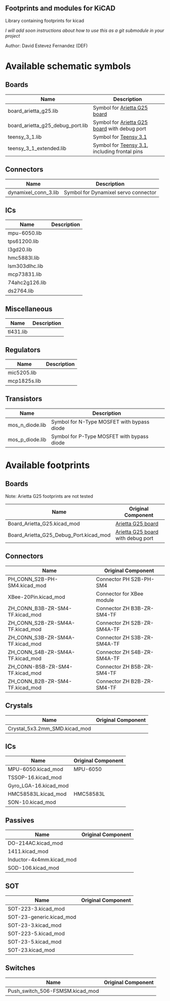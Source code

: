Footprints and modules for KiCAD
--------------------------------------------------------------------------------
Library containing footprints for kicad

*I will add soon instructions about how to use this as a git submodule in your project*

Author: David Estevez Fernandez (DEF)

# Available schematic symbols #

## Boards ##
| Name | Description |
|------|-------------|
| board_arietta_g25.lib | Symbol for [Arietta G25 board](www.acmesystems.it/arietta) |
| board_arietta_g25_debug_port.lib | Symbol for [Arietta G25 board](www.acmesystems.it/arietta) with debug port |
| teensy_3_1.lib | Symbol for [Teensy 3.1](http://www.pjrc.com/teensy/teensy31.html) |
| teensy_3_1_extended.lib | Symbol for [Teensy 3.1](http://www.pjrc.com/teensy/teensy31.html), including frontal pins |

## Connectors ##
| Name | Description |
|------|-------------|
| dynamixel_conn_3.lib | Symbol for Dynamixel servo connector |

## ICs ##
| Name | Description |
|------|-------------|
| mpu-6050.lib | |
| tps61200.lib | |
| l3gd20.lib | |
| hmc5883l.lib | |
| lsm303dlhc.lib | |
| mcp73831.lib | |
| 74ahc2g126.lib | |
| ds2764.lib | |

## Miscellaneous ##
| Name | Description |
|------|-------------|
| tl431.lib | |

## Regulators ##
| Name | Description |
|------|-------------|
| mic5205.lib |  |
| mcp1825s.lib |  |

## Transistors ##
| Name | Description |
|------|-------------|
| mos_n_diode.lib | Symbol for N-Type MOSFET with bypass diode |
| mos_p_diode.lib | Symbol for P-Type MOSFET with bypass diode  |


# Available footprints #

## Boards ##
Note: Arietta G25 footprints are not tested

| Name |  Original Component |
|------|-------------|
| Board_Arietta_G25.kicad_mod | [Arietta G25 board](www.acmesystems.it/arietta)  |
| Board_Arietta_G25_Debug_Port.kicad_mod | [Arietta G25 board](www.acmesystems.it/arietta) with debug port  |

## Connectors ##
| Name | Original Component |
|------|-------------|
| PH_CONN_S2B-PH-SM4.kicad_mod | Connector PH S2B-PH-SM4 |
| XBee-20Pin.kicad_mod | Connector for XBee module |
| ZH_CONN_B3B-ZR-SM4-TF.kicad_mod | Connector ZH B3B-ZR-SM4-TF |
| ZH_CONN_S2B-ZR-SM4A-TF.kicad_mod | Connector ZH S2B-ZR-SM4A-TF |
| ZH_CONN_S3B-ZR-SM4A-TF.kicad_mod | Connector ZH S3B-ZR-SM4A-TF  |
| ZH_CONN_S4B-ZR-SM4A-TF.kicad_mod | Connector ZH S4B-ZR-SM4A-TF |
| ZH_CONN-B5B-ZR-SM4-TF.kicad_mod | Connector ZH B5B-ZR-SM4-TF|
| ZH_CONN_B2B-ZR-SM4-TF.kicad_mod | Connector ZH B2B-ZR-SM4-TF|

## Crystals ##
| Name | Original Component |
|------|-------------|
| Crystal_5x3.2mm_SMD.kicad_mod |  |

## ICs ##
| Name |  Original Component |
|------|-------------|
| MPU-6050.kicad_mod | MPU-6050 |
| TSSOP-16.kicad_mod |  |
| Gyro_LGA-16.kicad_mod |  |
| HMC58583L.kicad_mod | HMC58583L |
| SON-10.kicad_mod |  |

## Passives ##
| Name | Original Component |
|------|-------------|
| DO-214AC.kicad_mod |  |
| 1411.kicad_mod |  |
| Inductor-4x4mm.kicad_mod |  |
| SOD-106.kicad_mod |  |

## SOT ##
| Name | Original Component |
|------|-------------|
| SOT-223-3.kicad_mod |  |
| SOT-23-generic.kicad_mod |  |
| SOT-23-3.kicad_mod |  |
| SOT-223-5.kicad_mod |  |
| SOT-23-5.kicad_mod |  |
| SOT-23.kicad_mod |  |

## Switches ##
| Name |  Original Component |
|------|-------------|
| Push_switch_506-FSMSM.kicad_mod |  |

